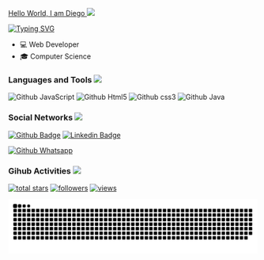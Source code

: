  <a href="]https://www.linkedin.com/in/diego-alves-santana-0720b317a">Hello World, I am Diego  <img src="https://media.giphy.com/media/f9jQLaKJJl6dL0AmmZ/giphy.gif" width="30px"><a/>

[![Typing SVG](https://readme-typing-svg.herokuapp.com?color=%2336BCF7&vCenter=true&lines=My+name+is+Diego%2C+I+am+22+years+old+)](https://github.com/DALSantana/DALSantana/) </h3>



- 💻 Web Developer
- :mortar_board: Computer Science

### Languages and Tools <img src="https://media2.giphy.com/media/u2pmTWUi0MXjyrMaVj/giphy.gif?cid=790b761187ebdb17f9f0e7fa2b0f31a5e3b5b8a4f5a2db0c&rid=giphy.gif&ct=g" width="50px">
![Github JavaScript](https://img.shields.io/badge/JavaScript-F7DF1E?style=style=flat-square&logo=javascript&logoColor=black)
![Github Html5](https://img.shields.io/badge/HTML5-E34F26?style=style=flat-square&logo=html5&logoColor=white)
![Github css3](https://img.shields.io/badge/CSS3-1572B6?style=style=flat-square&logo=css3&logoColor=white)
![Github Java](https://img.shields.io/badge/Java-FF0000?style=style=flat-square&logo=java&logoColor=white)


### Social Networks <img src="https://media.giphy.com/media/fvT2uzkzsSWmmkvl5g/giphy.gif" width="10px">
[![Github Badge](https://img.shields.io/badge/-Github-000?style=flat-square&logo=Github&logoColor=white&link=https://github.com/DALSantana)](https://github.com/DAlSantana)
[![Linkedin Badge](https://img.shields.io/badge/-LinkedIn-blue?style=flat-square&logo=Linkedin&logoColor=white&link=https://www.linkedin.com/in/idavisilveira/)](https://www.linkedin.com/in/diego-alves-santana-0720b317a)

[![Github Whatsapp](https://img.shields.io/badge/whatsapp-00FA9A?style=flat-square&l&logo=whatsapp&logoColor=white&link=https://murilo-farias.netlify.app/)](https://api.whatsapp.com/send?phone=5511985699227)


### Gihub Activities <img src="https://media.giphy.com/media/fvT2uzkzsSWmmkvl5g/giphy.gif" width="10px">
  
<p align="left">
  <a href="https://github.com/unordestino?tab=repositories&sort=stargazers">
    <img alt="total stars" title="Total stars on GitHub" src="https://custom-icon-badges.herokuapp.com/badge/dynamic/json?logo=star&color=55960c&labelColor=488207&label=Stars&style=for-the-badge&query=%24.stars&url=https://api.github-star-counter.workers.dev/user/DALSantana"  width="90px"/></a>
  <a href="https://github.com/DALSantana?tab=followers">
    <img alt="followers" title="Follow me on Github" src="https://custom-icon-badges.herokuapp.com/github/followers/unordestino?color=236ad3&labelColor=1155ba&style=for-the-badge&logo=person-add&label=Follow&logoColor=white" width="100px"/></a>
  <a href="https://github.com/DALSantana">
    <img alt="views" title="GitHub profile views" src="https://shields-io-visitor-counter.herokuapp.com/badge?page=unordestino&style=for-the-badge" width="100px" /></a>
</p>
 
 
![Snake animation](https://github.com/wellingtoncarneirobarbosa/wellingtoncarneirobarbosa/blob/output/github-contribution-grid-snake.svg)



